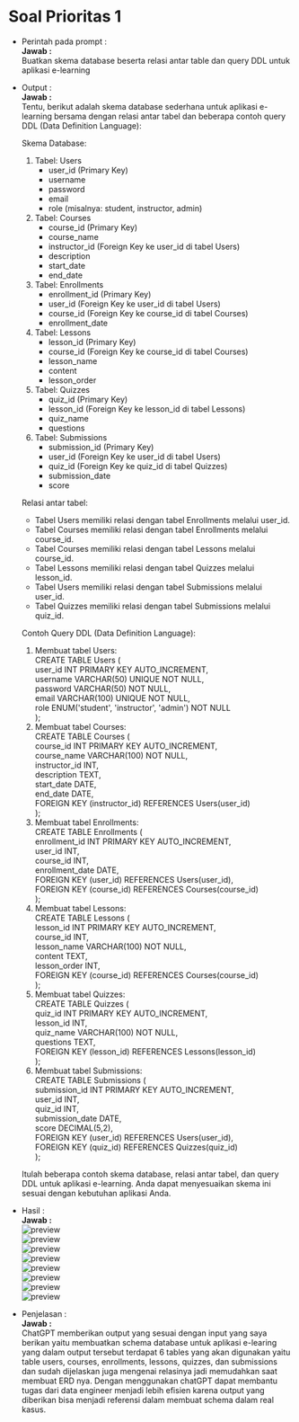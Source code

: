 # Soal Prioritas 1

- Perintah pada prompt :  
  **Jawab :**  
  Buatkan skema database beserta relasi antar table dan query DDL untuk aplikasi e-learning  

- Output :  
  **Jawab :**  
  Tentu, berikut adalah skema database sederhana untuk aplikasi e-learning bersama dengan relasi antar tabel dan beberapa contoh query DDL (Data Definition Language):  

  Skema Database:  
  1. Tabel: Users
     - user_id (Primary Key)
     - username
     - password
     - email
     - role (misalnya: student, instructor, admin)
  2. Tabel: Courses
     - course_id (Primary Key)
     - course_name
     - instructor_id (Foreign Key ke user_id di tabel Users)
     - description
     - start_date
     - end_date
  3. Tabel: Enrollments
     - enrollment_id (Primary Key)
     - user_id (Foreign Key ke user_id di tabel Users)
     - course_id (Foreign Key ke course_id di tabel Courses)
     - enrollment_date
  4. Tabel: Lessons
     - lesson_id (Primary Key)
     - course_id (Foreign Key ke course_id di tabel Courses)
     - lesson_name
     - content
     - lesson_order
  5. Tabel: Quizzes
     - quiz_id (Primary Key)
     - lesson_id (Foreign Key ke lesson_id di tabel Lessons)
     - quiz_name
     - questions
  6. Tabel: Submissions
     - submission_id (Primary Key)
     - user_id (Foreign Key ke user_id di tabel Users)
     - quiz_id (Foreign Key ke quiz_id di tabel Quizzes)
     - submission_date
     - score

  Relasi antar tabel:  
  - Tabel Users memiliki relasi dengan tabel Enrollments melalui user_id.
  - Tabel Courses memiliki relasi dengan tabel Enrollments melalui course_id.
  - Tabel Courses memiliki relasi dengan tabel Lessons melalui course_id.
  - Tabel Lessons memiliki relasi dengan tabel Quizzes melalui lesson_id.
  - Tabel Users memiliki relasi dengan tabel Submissions melalui user_id.
  - Tabel Quizzes memiliki relasi dengan tabel Submissions melalui quiz_id.

  Contoh Query DDL (Data Definition Language):  
  1. Membuat tabel Users:  
     CREATE TABLE Users (  
        user_id INT PRIMARY KEY AUTO_INCREMENT,  
        username VARCHAR(50) UNIQUE NOT NULL,  
        password VARCHAR(50) NOT NULL,  
        email VARCHAR(100) UNIQUE NOT NULL,  
        role ENUM('student', 'instructor', 'admin') NOT NULL  
     );  
  2. Membuat tabel Courses:  
     CREATE TABLE Courses (  
        course_id INT PRIMARY KEY AUTO_INCREMENT,  
        course_name VARCHAR(100) NOT NULL,  
        instructor_id INT,  
        description TEXT,  
        start_date DATE,  
        end_date DATE,  
        FOREIGN KEY (instructor_id) REFERENCES Users(user_id)  
     );  
  3. Membuat tabel Enrollments:  
     CREATE TABLE Enrollments (  
        enrollment_id INT PRIMARY KEY AUTO_INCREMENT,  
        user_id INT,  
        course_id INT,  
        enrollment_date DATE,  
        FOREIGN KEY (user_id) REFERENCES Users(user_id),  
        FOREIGN KEY (course_id) REFERENCES Courses(course_id)  
     );  
  4. Membuat tabel Lessons:  
     CREATE TABLE Lessons (  
        lesson_id INT PRIMARY KEY AUTO_INCREMENT,  
        course_id INT,  
        lesson_name VARCHAR(100) NOT NULL,  
        content TEXT,  
        lesson_order INT,  
        FOREIGN KEY (course_id) REFERENCES Courses(course_id)  
     );  
  5. Membuat tabel Quizzes:  
     CREATE TABLE Quizzes (  
        quiz_id INT PRIMARY KEY AUTO_INCREMENT,  
        lesson_id INT,  
        quiz_name VARCHAR(100) NOT NULL,  
        questions TEXT,  
        FOREIGN KEY (lesson_id) REFERENCES Lessons(lesson_id)  
     );  
  6. Membuat tabel Submissions:  
     CREATE TABLE Submissions (  
        submission_id INT PRIMARY KEY AUTO_INCREMENT,  
        user_id INT,  
        quiz_id INT,  
        submission_date DATE,  
        score DECIMAL(5,2),  
        FOREIGN KEY (user_id) REFERENCES Users(user_id),  
        FOREIGN KEY (quiz_id) REFERENCES Quizzes(quiz_id)  
     );  
  
  Itulah beberapa contoh skema database, relasi antar tabel, dan query DDL untuk aplikasi e-learning. Anda dapat menyesuaikan skema ini sesuai dengan kebutuhan aplikasi Anda.

- Hasil :  
  **Jawab :**  
  ![preview](https://github.com/Ikaap/data_ika-purwanti/blob/main/21_Introduction-AI-on-Data-Engineer/screenshots/output_priority_one_1.png)  
  ![preview](https://github.com/Ikaap/data_ika-purwanti/blob/main/21_Introduction-AI-on-Data-Engineer/screenshots/output_priority_one_2.png)  
  ![preview](https://github.com/Ikaap/data_ika-purwanti/blob/main/21_Introduction-AI-on-Data-Engineer/screenshots/output_priority_one_3.png)  
  ![preview](https://github.com/Ikaap/data_ika-purwanti/blob/main/21_Introduction-AI-on-Data-Engineer/screenshots/output_priority_one_4.png)  
  ![preview](https://github.com/Ikaap/data_ika-purwanti/blob/main/21_Introduction-AI-on-Data-Engineer/screenshots/output_priority_one_5.png)  
  ![preview](https://github.com/Ikaap/data_ika-purwanti/blob/main/21_Introduction-AI-on-Data-Engineer/screenshots/output_priority_one_6.png)  
  ![preview](https://github.com/Ikaap/data_ika-purwanti/blob/main/21_Introduction-AI-on-Data-Engineer/screenshots/output_priority_one_7.png)  
  ![preview](https://github.com/Ikaap/data_ika-purwanti/blob/main/21_Introduction-AI-on-Data-Engineer/screenshots/output_priority_one_8.png)  

- Penjelasan :  
  **Jawab :**  
  ChatGPT memberikan output yang sesuai dengan input yang saya berikan yaitu membuatkan schema database untuk aplikasi e-learing yang dalam output tersebut terdapat 6 tables yang akan digunakan yaitu table users, courses, enrollments, lessons, quizzes, dan submissions dan sudah dijelaskan juga mengenai relasinya jadi memudahkan saat membuat ERD nya. Dengan menggunakan chatGPT dapat membantu tugas dari data engineer menjadi lebih efisien karena output yang diberikan bisa menjadi referensi dalam membuat schema dalam real kasus.   
